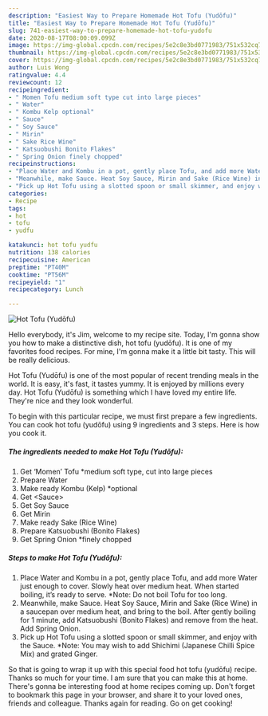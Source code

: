 ```yaml
---
description: "Easiest Way to Prepare Homemade Hot Tofu (Yudōfu)"
title: "Easiest Way to Prepare Homemade Hot Tofu (Yudōfu)"
slug: 741-easiest-way-to-prepare-homemade-hot-tofu-yudofu
date: 2020-08-17T08:00:09.099Z
image: https://img-global.cpcdn.com/recipes/5e2c8e3bd0771983/751x532cq70/hot-tofu-yudofu-recipe-main-photo.jpg
thumbnail: https://img-global.cpcdn.com/recipes/5e2c8e3bd0771983/751x532cq70/hot-tofu-yudofu-recipe-main-photo.jpg
cover: https://img-global.cpcdn.com/recipes/5e2c8e3bd0771983/751x532cq70/hot-tofu-yudofu-recipe-main-photo.jpg
author: Luis Wong
ratingvalue: 4.4
reviewcount: 12
recipeingredient:
- " Momen Tofu medium soft type cut into large pieces"
- " Water"
- " Kombu Kelp optional"
- " Sauce"
- " Soy Sauce"
- " Mirin"
- " Sake Rice Wine"
- " Katsuobushi Bonito Flakes"
- " Spring Onion finely chopped"
recipeinstructions:
- "Place Water and Kombu in a pot, gently place Tofu, and add more Water just enough to cover. Slowly heat over medium heat. When started boiling, it’s ready to serve. *Note: Do not boil Tofu for too long."
- "Meanwhile, make Sauce. Heat Soy Sauce, Mirin and Sake (Rice Wine) in a saucepan over medium heat, and bring to the boil. After gently boiling for 1 minute, add Katsuobushi (Bonito Flakes) and remove from the heat. Add Spring Onion."
- "Pick up Hot Tofu using a slotted spoon or small skimmer, and enjoy with the Sauce. *Note: You may wish to add Shichimi (Japanese Chilli Spice Mix) and grated Ginger."
categories:
- Recipe
tags:
- hot
- tofu
- yudfu

katakunci: hot tofu yudfu 
nutrition: 138 calories
recipecuisine: American
preptime: "PT40M"
cooktime: "PT56M"
recipeyield: "1"
recipecategory: Lunch

---
```



![Hot Tofu (Yudōfu)](https://img-global.cpcdn.com/recipes/5e2c8e3bd0771983/751x532cq70/hot-tofu-yudofu-recipe-main-photo.jpg)

Hello everybody, it's Jim, welcome to my recipe site. Today, I'm gonna show you how to make a distinctive dish, hot tofu (yudōfu). It is one of my favorites food recipes. For mine, I'm gonna make it a little bit tasty. This will be really delicious.



Hot Tofu (Yudōfu) is one of the most popular of recent trending meals in the world. It is easy, it's fast, it tastes yummy. It is enjoyed by millions every day. Hot Tofu (Yudōfu) is something which I have loved my entire life. They're nice and they look wonderful.


To begin with this particular recipe, we must first prepare a few ingredients. You can cook hot tofu (yudōfu) using 9 ingredients and 3 steps. Here is how you cook it.

<!--inarticleads1-->

##### The ingredients needed to make Hot Tofu (Yudōfu):

1. Get  ‘Momen’ Tofu *medium soft type, cut into large pieces
1. Prepare  Water
1. Make ready  Kombu (Kelp) *optional
1. Get  &lt;Sauce&gt;
1. Get  Soy Sauce
1. Get  Mirin
1. Make ready  Sake (Rice Wine)
1. Prepare  Katsuobushi (Bonito Flakes)
1. Get  Spring Onion *finely chopped




<!--inarticleads2-->

##### Steps to make Hot Tofu (Yudōfu):

1. Place Water and Kombu in a pot, gently place Tofu, and add more Water just enough to cover. Slowly heat over medium heat. When started boiling, it’s ready to serve. *Note: Do not boil Tofu for too long.
1. Meanwhile, make Sauce. Heat Soy Sauce, Mirin and Sake (Rice Wine) in a saucepan over medium heat, and bring to the boil. After gently boiling for 1 minute, add Katsuobushi (Bonito Flakes) and remove from the heat. Add Spring Onion.
1. Pick up Hot Tofu using a slotted spoon or small skimmer, and enjoy with the Sauce. *Note: You may wish to add Shichimi (Japanese Chilli Spice Mix) and grated Ginger.




So that is going to wrap it up with this special food hot tofu (yudōfu) recipe. Thanks so much for your time. I am sure that you can make this at home. There's gonna be interesting food at home recipes coming up. Don't forget to bookmark this page in your browser, and share it to your loved ones, friends and colleague. Thanks again for reading. Go on get cooking!
